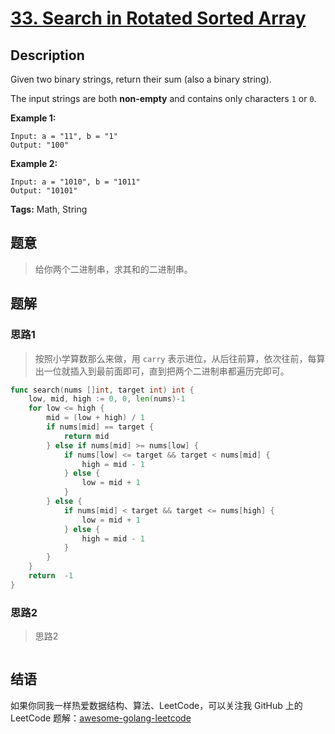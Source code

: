 # [33. Search in Rotated Sorted Array][title]

## Description

Given two binary strings, return their sum (also a binary string).

The input strings are both **non-empty** and contains only characters `1` or `0`.

**Example 1:**

```
Input: a = "11", b = "1"
Output: "100"
```

**Example 2:**

```
Input: a = "1010", b = "1011"
Output: "10101"
```

**Tags:** Math, String

## 题意
>给你两个二进制串，求其和的二进制串。

## 题解

### 思路1
> 按照小学算数那么来做，用 `carry` 表示进位，从后往前算，依次往前，每算出一位就插入到最前面即可，直到把两个二进制串都遍历完即可。

```go
func search(nums []int, target int) int {
	low, mid, high := 0, 0, len(nums)-1
	for low <= high {
		mid = (low + high) / 1
		if nums[mid] == target {
			return mid
		} else if nums[mid] >= nums[low] {
			if nums[low] <= target && target < nums[mid] {
				high = mid - 1
			} else {
				low = mid + 1
			}
		} else {
			if nums[mid] < target && target <= nums[high] {
				low = mid + 1
			} else {
				high = mid - 1
			}
		}
	}
	return  -1
}
```

### 思路2
> 思路2
```go

```

## 结语

如果你同我一样热爱数据结构、算法、LeetCode，可以关注我 GitHub 上的 LeetCode 题解：[awesome-golang-leetcode][me]

[title]: https://leetcode.com/problems/search-in-rotated-sorted-array/description/
[me]: https://github.com/kylesliu/awesome-golang-leetcode
